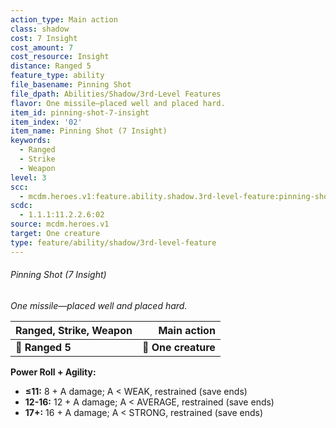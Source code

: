```yaml
---
action_type: Main action
class: shadow
cost: 7 Insight
cost_amount: 7
cost_resource: Insight
distance: Ranged 5
feature_type: ability
file_basename: Pinning Shot
file_dpath: Abilities/Shadow/3rd-Level Features
flavor: One missile—placed well and placed hard.
item_id: pinning-shot-7-insight
item_index: '02'
item_name: Pinning Shot (7 Insight)
keywords:
  - Ranged
  - Strike
  - Weapon
level: 3
scc:
  - mcdm.heroes.v1:feature.ability.shadow.3rd-level-feature:pinning-shot-7-insight
scdc:
  - 1.1.1:11.2.2.6:02
source: mcdm.heroes.v1
target: One creature
type: feature/ability/shadow/3rd-level-feature
---
```


###### Pinning Shot (7 Insight)

*One missile—placed well and placed hard.*

| **Ranged, Strike, Weapon** |     **Main action** |
| -------------------------- | ------------------: |
| **📏 Ranged 5**            | **🎯 One creature** |

**Power Roll + Agility:**

- **≤11:** 8 + A damage; A < WEAK, restrained (save ends)
- **12-16:** 12 + A damage; A < AVERAGE, restrained (save ends)
- **17+:** 16 + A damage; A < STRONG, restrained (save ends)
